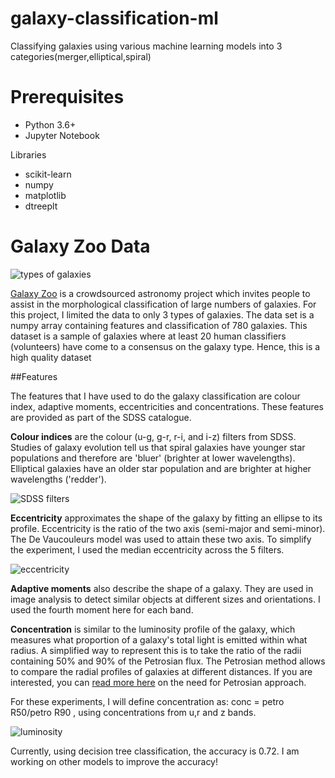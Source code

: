 # galaxy-classification-ml
Classifying galaxies using various machine learning models into 3 categories(merger,elliptical,spiral)


# Prerequisites
* Python 3.6+
* Jupyter Notebook

Libraries
* scikit-learn
* numpy
* matplotlib
* dtreeplt

# Galaxy Zoo Data
![types of galaxies](https://groklearning-cdn.com/modules/VGYTN65op4LW9u2ZGqGQSL/Classes.png)

[Galaxy Zoo](https://www.zooniverse.org/projects/zookeeper/galaxy-zoo/) is a crowdsourced astronomy project which invites people to assist in the morphological classification of large numbers of galaxies. For this project, I limited the data to only 3 types of galaxies.
The data set is a numpy array containing features and classification of 780 galaxies. This dataset is a sample of galaxies where at least 20 human classifiers (volunteers) have come to a consensus on the galaxy type.
Hence, this is a high quality dataset

##Features

The features that I have used to do the galaxy classification are colour index, adaptive moments, eccentricities and concentrations. These features are provided as part of the SDSS catalogue.

**Colour indices** are the colour (u-g, g-r, r-i, and i-z) filters from SDSS. Studies of galaxy evolution tell us that spiral galaxies have younger star populations and therefore are 'bluer' (brighter at lower wavelengths). Elliptical galaxies have an older star population and are brighter at higher wavelengths ('redder').

![SDSS filters](https://groklearning-cdn.com/modules/y8uy8PqJcjpPE47SKB3pPA/sdss_filters.png)

**Eccentricity** approximates the shape of the galaxy by fitting an ellipse to its profile. Eccentricity is the ratio of the two axis (semi-major and semi-minor). The De Vaucouleurs model was used to attain these two axis. To simplify the experiment, I used the median eccentricity across the 5 filters.

![eccentricity](https://groklearning-cdn.com/modules/ZBL7wT9VqgcJZUBe2WDqva/eccentricity_example.png)

**Adaptive moments** also describe the shape of a galaxy. They are used in image analysis to detect similar objects at different sizes and orientations. I used the fourth moment here for each band.

**Concentration** is similar to the luminosity profile of the galaxy, which measures what proportion of a galaxy's total light is emitted within what radius. A simplified way to represent this is to take the ratio of the radii containing 50% and 90% of the Petrosian flux.
The Petrosian method allows to compare the radial profiles of galaxies at different distances. If you are interested, you can [read more here](http://spiff.rit.edu/classes/phys443/lectures/gal_1/petro/petro.html) on the need for Petrosian approach.

For these experiments, I will define concentration as: conc = petro R50/petro R90 , using concentrations from u,r and z bands.

![luminosity](https://groklearning-cdn.com/modules/UAAhKfyAhDnQWiVUP5NMi6/concentration_example.png)

Currently, using decision tree classification, the accuracy is 0.72. I am working on other models to improve the accuracy!
     
